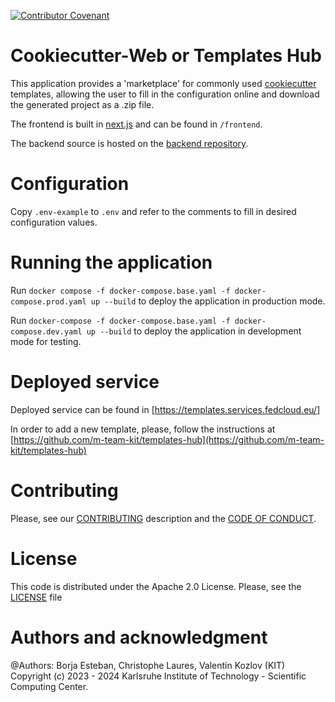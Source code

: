 [![Contributor Covenant](https://img.shields.io/badge/Contributor%20Covenant-1.4-4baaaa.svg)](code_of_conduct.md)
# Cookiecutter-Web or Templates Hub

This application provides a 'marketplace' for commonly used [cookiecutter](https://cookiecutter.readthedocs.io/) templates, allowing the user to fill in the configuration online and download the generated project as a .zip file.

The frontend is built in [next.js](https://nextjs.org/) and can be found in `/frontend`.

The backend source is hosted on the [backend repository](https://codebase.helmholtz.cloud/m-team/ai/cookiecutter-web-backend).

# Configuration

Copy `.env-example` to `.env` and refer to the comments to fill in desired configuration values.

# Running the application

Run `docker compose -f docker-compose.base.yaml -f docker-compose.prod.yaml up --build` to deploy the application in production mode.

Run `docker-compose -f docker-compose.base.yaml -f docker-compose.dev.yaml up --build` to deploy the application in development mode for testing.

# Deployed service
Deployed service can be found in [https://templates.services.fedcloud.eu/]

In order to add a new template, please, follow the instructions at [https://github.com/m-team-kit/templates-hub](https://github.com/m-team-kit/templates-hub)


# Contributing
Please, see our [CONTRIBUTING](CONTRIBUTING.md) description and the [CODE OF CONDUCT](CODE_OF_CONDUCT.md).

# License
This code is distributed under the Apache 2.0 License. Please, see the [LICENSE](LICENSE) file

# Authors and acknowledgment

@Authors: Borja Esteban, Christophe Laures, Valentin Kozlov (KIT)
Copyright (c) 2023 - 2024 Karlsruhe Institute of Technology - Scientific Computing Center.